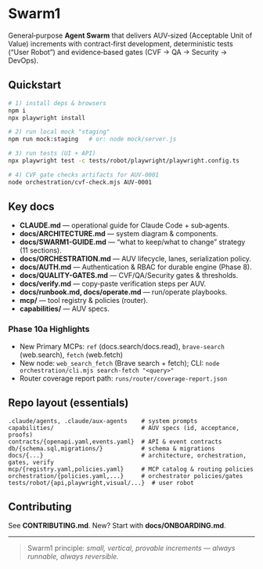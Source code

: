 # Swarm1

General‑purpose **Agent Swarm** that delivers AUV‑sized (Acceptable Unit of Value) increments with
contract‑first development, deterministic tests (“User Robot”) and evidence‑based gates (CVF → QA → Security → DevOps).

## Quickstart

```bash
# 1) install deps & browsers
npm i
npx playwright install

# 2) run local mock "staging"
npm run mock:staging   # or: node mock/server.js

# 3) run tests (UI + API)
npx playwright test -c tests/robot/playwright/playwright.config.ts

# 4) CVF gate checks artifacts for AUV-0001
node orchestration/cvf-check.mjs AUV-0001
```

## Key docs

- **CLAUDE.md** — operational guide for Claude Code + sub‑agents.
- **docs/ARCHITECTURE.md** — system diagram & components.
- **docs/SWARM1-GUIDE.md** — “what to keep/what to change” strategy (11 sections).
- **docs/ORCHESTRATION.md** — AUV lifecycle, lanes, serialization policy.
- **docs/AUTH.md** — Authentication & RBAC for durable engine (Phase 8).
- **docs/QUALITY-GATES.md** — CVF/QA/Security gates & thresholds.
- **docs/verify.md** — copy‑paste verification steps per AUV.
- **docs/runbook.md, docs/operate.md** — run/operate playbooks.
- **mcp/** — tool registry & policies (router).
- **capabilities/** — AUV specs.

### Phase 10a Highlights

- New Primary MCPs: `ref` (docs.search/docs.read), `brave-search` (web.search), `fetch` (web.fetch)
- New node: `web_search_fetch` (Brave search + fetch); CLI: `node orchestration/cli.mjs search-fetch "<query>"`
- Router coverage report path: `runs/router/coverage-report.json`

## Repo layout (essentials)

```
.claude/agents, .claude/aux-agents    # system prompts
capabilities/                         # AUV specs (id, acceptance, proofs)
contracts/{openapi.yaml,events.yaml}  # API & event contracts
db/{schema.sql,migrations/}           # schema & migrations
docs/{...}                            # architecture, orchestration, gates, verify
mcp/{registry.yaml,policies.yaml}     # MCP catalog & routing policies
orchestration/{policies.yaml,...}     # orchestrator policies/gates
tests/robot/{api,playwright,visual/...}  # user robot
```

## Contributing

See **CONTRIBUTING.md**. New? Start with **docs/ONBOARDING.md**.

---

> Swarm1 principle: _small, vertical, provable increments — always runnable, always reversible._
